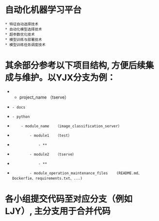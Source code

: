 # 自动化机器学习平台
    * 特征自动选择技术
    * 自动化模型选择技术
    * 超参数优化技术
    * 模型训练与部署技术
    * 模型训练任务调度技术
# 其余部分参考以下项目结构, 方便后续集成与维护。以YJX分支为例：
* - project_name  （tserve）
*     - docs
*     - python
*         - module_name   （image_classification_server）
*             - module1   （test）
*                 - **
*             - module2   （tserve）
*                 - **
*             - module_operation_maintenance_files    (README.md、Dockerfie、requirements.txt、...)
# 各小组提交代码至对应分支（例如LJY）, 主分支用于合并代码